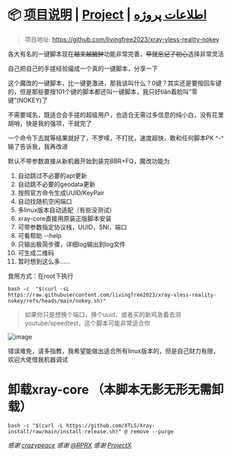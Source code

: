# 📦 [项目说明](README.md) | [Project](README.en.md) | [اطلاعات پروژه](README.fa.md)
> 项目地址: https://github.com/livingfree2023/xray-vless-reality-nokey

各大有名的一键脚本现在~~越来越臃肿~~功能非常完善，~~早就忘记了初心~~选择非常灵活

自己把自己的手搓经验撮成一个真的一键脚本，分享一下

这个魔改的一键脚本，比一键更激进，那我该叫什么？0键？其实还是要按回车键的，但是那些要按101个键的脚本都还叫一键脚本，我只好tiǎn着脸叫“零键”(NOKEY)了

不需要域名，既适合会手搓的超级用户，也适合无需过多信息的纯小白，没有花里胡哨，快是我的强项，干就完了

一个命令下去就等结果就好了，不罗嗦，不打扰，速度超快，敢和任何脚本PK ^-^ 输了告诉我，我再改进

默认不带参数直接从新机器开始到装完BBR+FQ，魔改功能为
1. 自动跳过不必要的apt更新
2. 自动跳不必要的geodata更新
3. 按照官方命令生成UUID/KeyPair
4. 自动找随机空闲端口
5. 多linux版本自动适配（有些没测试）
6. xray-core直接用原装正版脚本安装
7. 可带参数指定协议栈，UUID，SNI，端口
8. 可看帮助 --help
9. 只输出极简步骤，详细log输出到log文件
10. 可生成二维码
11. 暂时想到这么多……

食用方式：在root下执行

```
bash -c  "$(curl -sL https://raw.githubusercontent.com/livingfree2023/xray-vless-reality-nokey/refs/heads/main/nokey.sh)"
```


> 如果你只是想换个端口，换个uuid，或者买的新鸡急着去测youtube/speedtest，这个脚本可能非常适合你

![image](https://img.imgdd.com/ce4a1b42-9219-4957-95df-1a67a844b162.png)


错误难免，请多指教，我希望能做出适合所有linux版本的，但是自己财力有限，欢迎大佬借我机器调试


# 卸载xray-core （本脚本无影无形无需卸载）
```
bash -c "$(curl -L https://github.com/XTLS/Xray-install/raw/main/install-release.sh)" @ remove --purge
```


_感谢 [crazypeace](https://github.com/crazypeace/)_
_感谢 [@RPRX](https://github.com/RPRX)_
_感谢 [ProjectX](https://github.com/XTLS)_

